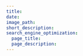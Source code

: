 ```yaml
---
title:
date:
image_path:
short_description:
search_engine_optimization:
  page_title:
  page_description:
---
```

